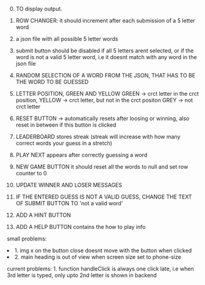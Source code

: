 0. TO display output. <done>

1.  ROW CHANGER:
    it should increment after each submission of a 5 letter word <done>

2. a json file with all possible 5 letter words <done>

3. submit button should be disabled if all 5 letters arent selected, or if the word
   is not a valid 5 letter word, i.e it doesnt match with any word in the json file <done>

4. RANDOM SELECTION OF A WORD FROM THE JSON, THAT HAS TO BE THE WORD TO BE GUESSED <done>
 
5. LETTER POSITION, GREEN AND YELLOW <done>
    GREEN -> crct letter in the crct position, 
    YELLOW -> crct letter, but not in the crct positon
    GREY -> not crct letter

6. RESET BUTTON -> automatically resets after loosing or winning, also reset in between if this button is clicked

7. LEADERBOARD
    stores streak (streak will increase with how many correct words your guess in a stretch)

8. PLAY NEXT
    appears after correctly guessing a word

9. NEW GAME BUTTON
    it should reset all the words to null and set row counter to 0

10. UPDATE WINNER AND LOSER MESSAGES

11. IF THE ENTERED GUESS IS NOT A VALID GUESS, CHANGE THE TEXT OF SUBMIT BUTTON TO 'not a valid word'

12. ADD A HINT BUTTON

13. ADD A HELP BUTTON
    contains the how to play info


small problems:
    <li> 1. img x on the button close doesnt move with the button when clicked </li>
    <li> 2. main heading is out of view when screen size set to phone-size

current problems:
    1. function handleClick is always one click late, i.e when 3rd letter is typed, only upto 2nd letter is shown in backend <solved>